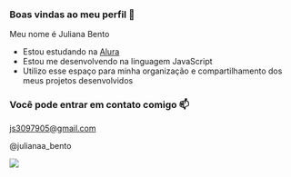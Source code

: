 ### Boas vindas ao meu perfil 💙

Meu nome é Juliana Bento

- Estou estudando na [Alura](https://www.alura.com.br)
- Estou me desenvolvendo na linguagem JavaScript
- Utilizo esse espaço para minha organização e compartilhamento dos meus projetos desenvolvidos

### Você pode entrar em contato comigo 📫

js3097905@gmail.com

@julianaa_bento

![](https://media1.tenor.com/m/opEBWw0uddoAAAAC/umm.gif)
